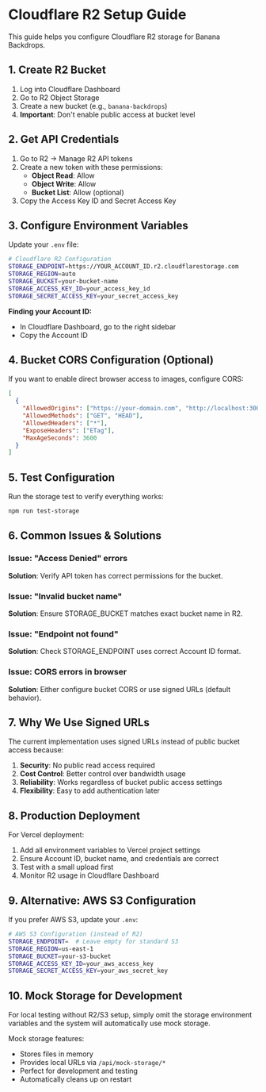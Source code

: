 # Cloudflare R2 Setup Guide

This guide helps you configure Cloudflare R2 storage for Banana Backdrops.

## 1. Create R2 Bucket

1. Log into Cloudflare Dashboard
2. Go to R2 Object Storage
3. Create a new bucket (e.g., `banana-backdrops`)
4. **Important**: Don't enable public access at bucket level

## 2. Get API Credentials

1. Go to R2 → Manage R2 API tokens
2. Create a new token with these permissions:
   - **Object Read**: Allow
   - **Object Write**: Allow  
   - **Bucket List**: Allow (optional)
3. Copy the Access Key ID and Secret Access Key

## 3. Configure Environment Variables

Update your `.env` file:

```bash
# Cloudflare R2 Configuration
STORAGE_ENDPOINT=https://YOUR_ACCOUNT_ID.r2.cloudflarestorage.com
STORAGE_REGION=auto
STORAGE_BUCKET=your-bucket-name
STORAGE_ACCESS_KEY_ID=your_access_key_id
STORAGE_SECRET_ACCESS_KEY=your_secret_access_key
```

**Finding your Account ID:**
- In Cloudflare Dashboard, go to the right sidebar
- Copy the Account ID

## 4. Bucket CORS Configuration (Optional)

If you want to enable direct browser access to images, configure CORS:

```json
[
  {
    "AllowedOrigins": ["https://your-domain.com", "http://localhost:3000"],
    "AllowedMethods": ["GET", "HEAD"],
    "AllowedHeaders": ["*"],
    "ExposeHeaders": ["ETag"],
    "MaxAgeSeconds": 3600
  }
]
```

## 5. Test Configuration

Run the storage test to verify everything works:

```bash
npm run test-storage
```

## 6. Common Issues & Solutions

### Issue: "Access Denied" errors
**Solution**: Verify API token has correct permissions for the bucket.

### Issue: "Invalid bucket name" 
**Solution**: Ensure STORAGE_BUCKET matches exact bucket name in R2.

### Issue: "Endpoint not found"
**Solution**: Check STORAGE_ENDPOINT uses correct Account ID format.

### Issue: CORS errors in browser
**Solution**: Either configure bucket CORS or use signed URLs (default behavior).

## 7. Why We Use Signed URLs

The current implementation uses signed URLs instead of public bucket access because:

1. **Security**: No public read access required
2. **Cost Control**: Better control over bandwidth usage  
3. **Reliability**: Works regardless of bucket public access settings
4. **Flexibility**: Easy to add authentication later

## 8. Production Deployment

For Vercel deployment:

1. Add all environment variables to Vercel project settings
2. Ensure Account ID, bucket name, and credentials are correct
3. Test with a small upload first
4. Monitor R2 usage in Cloudflare Dashboard

## 9. Alternative: AWS S3 Configuration

If you prefer AWS S3, update your `.env`:

```bash
# AWS S3 Configuration (instead of R2)
STORAGE_ENDPOINT=  # Leave empty for standard S3
STORAGE_REGION=us-east-1
STORAGE_BUCKET=your-s3-bucket
STORAGE_ACCESS_KEY_ID=your_aws_access_key
STORAGE_SECRET_ACCESS_KEY=your_aws_secret_key
```

## 10. Mock Storage for Development

For local testing without R2/S3 setup, simply omit the storage environment variables and the system will automatically use mock storage.

Mock storage features:
- Stores files in memory
- Provides local URLs via `/api/mock-storage/*`
- Perfect for development and testing
- Automatically cleans up on restart